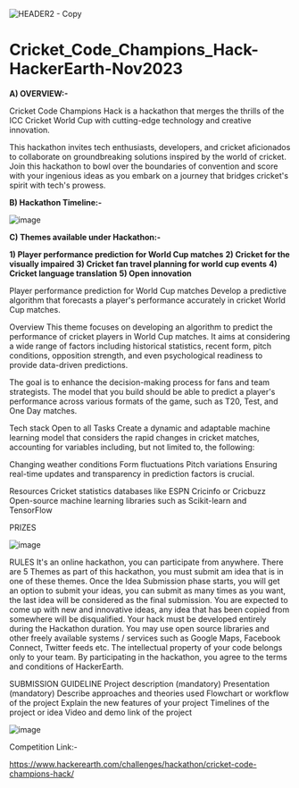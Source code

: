 ![HEADER2 - Copy](https://github.com/aniiketbarphe/Cricket_Code_Champions_Hack-HackerEarth-Nov2023/assets/84449238/fa497a41-8ad1-4471-b575-cd7e5f05d10a)

# Cricket_Code_Champions_Hack-HackerEarth-Nov2023

**A) OVERVIEW:-**

Cricket Code Champions Hack is a hackathon that merges the thrills of the ICC Cricket World Cup with cutting-edge technology and creative innovation.

This hackathon invites tech enthusiasts, developers, and cricket aficionados to collaborate on groundbreaking solutions inspired by the world of cricket. Join this hackathon to bowl over the boundaries of convention and score with your ingenious ideas as you embark on a journey that bridges cricket's spirit with tech's prowess.

**B) Hackathon Timeline:-**

![image](https://github.com/aniiketbarphe/Cricket_Code_Champions_Hack-HackerEarth-Nov2023/assets/84449238/c3aba876-114e-470e-9339-42b8f0ab1975)


**C) Themes available under Hackathon:-**

**1) Player performance prediction for World Cup matches**
**2) Cricket for the visually impaired**
**3) Cricket fan travel planning for world cup events**
**4) Cricket language translation**
**5) Open innovation**
 
Player performance prediction for World Cup matches
Develop a predictive algorithm that forecasts a player's performance accurately in cricket World Cup matches.

Overview
This theme focuses on developing an algorithm to predict the performance of cricket players in World Cup matches. It aims at considering a wide range of factors including historical statistics, recent form, pitch conditions, opposition strength, and even psychological readiness to provide data-driven predictions.

The goal is to enhance the decision-making process for fans and team strategists. The model that you build should be able to predict a player's performance across various formats of the game, such as T20, Test, and One Day matches.

Tech stack
Open to all
Tasks
Create a dynamic and adaptable machine learning model that considers the rapid changes in cricket matches, accounting for variables including, but not limited to, the following:

Changing weather conditions
Form fluctuations
Pitch variations
Ensuring real-time updates and transparency in prediction factors is crucial.

Resources
Cricket statistics databases like ESPN Cricinfo or Cricbuzz
Open-source machine learning libraries such as Scikit-learn and TensorFlow

PRIZES

![image](https://github.com/aniiketbarphe/Cricket_Code_Champions_Hack-HackerEarth-Nov2023/assets/84449238/045048bc-e8cb-4959-8c8a-87f579cc207b)

RULES
It's an online hackathon, you can participate from anywhere.
There are 5 Themes as part of this hackathon, you must submit am idea that is in one of these themes.
Once the Idea Submission phase starts, you will get an option to submit your ideas, you can submit as many times as you want, the last idea will be considered as the final submission.
You are expected to come up with new and innovative ideas, any idea that has been copied from somewhere will be disqualified.
Your hack must be developed entirely during the Hackathon duration. You may use open source libraries and other freely available systems / services such as Google Maps, Facebook Connect, Twitter feeds etc.
The intellectual property of your code belongs only to your team.
By participating in the hackathon, you agree to the terms and conditions of HackerEarth.

SUBMISSION GUIDELINE
Project description (mandatory)
Presentation (mandatory) 
Describe approaches and theories used
Flowchart or workflow of the project
Explain the new features of your project
Timelines of the project or idea
Video and demo link of the project

![image](https://github.com/aniiketbarphe/Cricket_Code_Champions_Hack-HackerEarth-Nov2023/assets/84449238/0bde271e-e016-46bf-a64d-4b1a8fd7ef16)

Competition Link:-

https://www.hackerearth.com/challenges/hackathon/cricket-code-champions-hack/


